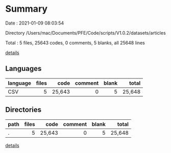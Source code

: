 # Summary

Date : 2021-01-09 08:03:54

Directory /Users/mac/Documents/PFE/Code/scripts/V1.0.2/datasets/articles

Total : 5 files,  25643 codes, 0 comments, 5 blanks, all 25648 lines

[details](details.md)

## Languages
| language | files | code | comment | blank | total |
| :--- | ---: | ---: | ---: | ---: | ---: |
| CSV | 5 | 25,643 | 0 | 5 | 25,648 |

## Directories
| path | files | code | comment | blank | total |
| :--- | ---: | ---: | ---: | ---: | ---: |
| . | 5 | 25,643 | 0 | 5 | 25,648 |

[details](details.md)